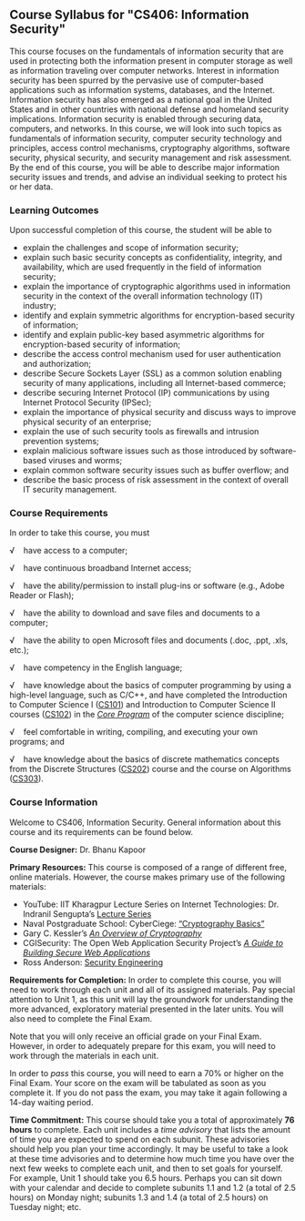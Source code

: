 Course Syllabus for "CS406: Information Security"
-------------------------------------------------

This course focuses on the fundamentals of information security that are
used in protecting both the information present in computer storage as
well as information traveling over computer networks. Interest in
information security has been spurred by the pervasive use of
computer-based applications such as information systems, databases, and
the Internet. Information security has also emerged as a national goal
in the United States and in other countries with national defense and
homeland security implications. Information security is enabled through
securing data, computers, and networks. In this course, we will look
into such topics as fundamentals of information security, computer
security technology and principles, access control mechanisms,
cryptography algorithms, software security, physical security, and
security management and risk assessment. By the end of this course, you
will be able to describe major information security issues and trends,
and advise an individual seeking to protect his or her data.

### Learning Outcomes

Upon successful completion of this course, the student will be able to

-   explain the challenges and scope of information security;
-   explain such basic security concepts as confidentiality, integrity,
    and availability, which are used frequently in the field of
    information security;
-   explain the importance of cryptographic algorithms used in
    information security in the context of the overall information
    technology (IT) industry;
-   identify and explain symmetric algorithms for encryption-based
    security of information;
-   identify and explain public-key based asymmetric algorithms for
    encryption-based security of information;
-   describe the access control mechanism used for user authentication
    and authorization;
-   describe Secure Sockets Layer (SSL) as a common solution enabling
    security of many applications, including all Internet-based
    commerce;
-   describe securing Internet Protocol (IP) communications by using
    Internet Protocol Security (IPSec);
-   explain the importance of physical security and discuss ways to
    improve physical security of an enterprise;
-   explain the use of such security tools as firewalls and intrusion
    prevention systems;
-   explain malicious software issues such as those introduced by
    software-based viruses and worms;
-   explain common software security issues such as buffer overflow; and
-   describe the basic process of risk assessment in the context of
    overall IT security management.

### Course Requirements

In order to take this course, you must  
  
 √    have access to a computer;  
  
 √    have continuous broadband Internet access;  
  
 √    have the ability/permission to install plug-ins or software (e.g.,
Adobe Reader or Flash);  
  
 √    have the ability to download and save files and documents to a
computer;  
  
 √    have the ability to open Microsoft files and documents (.doc,
.ppt, .xls, etc.);  
  
 √    have competency in the English language;  
  
 √    have knowledge about the basics of computer programming by using a
high-level language, such as C/C++, and have completed the Introduction
to Computer Science I ([CS101](http://www.saylor.org/courses/cs101/))
and Introduction to Computer Science II courses
([CS102](http://www.saylor.org/courses/cs102/)) in the [*Core
Program*](http://www.saylor.org/majors/computer-science/) of the
computer science discipline;  
  
 √    feel comfortable in writing, compiling, and executing your own
programs; and  
  
 √    have knowledge about the basics of discrete mathematics concepts
from the Discrete Structures
([CS202](http://www.saylor.org/courses/cs202/)) course and the course on
Algorithms ([CS303](http://www.saylor.org/courses/cs303/)).

### Course Information

Welcome to CS406, Information Security. General information about this
course and its requirements can be found below.  
  
 **Course Designer:** Dr. Bhanu Kapoor  
  
 **Primary Resources:** This course is composed of a range of different
free, online materials. However, the course makes primary use of the
following materials:  

-   YouTube: IIT Kharagpur Lecture Series on Internet Technologies: Dr.
    Indranil Sengupta’s [Lecture
    Series](http://www.youtube.com/watch?v=rA_ZmWPormM)
-   Naval Postgraduate School: CyberCiege: [“Cryptography
    Basics”](http://www.cisr.us/cyberciege/movies/07CIEGE.html)
-   Gary C. Kessler’s [*An Overview of
    Cryptography*](http://www.garykessler.net/library/crypto.html#pkc)
-   CGISecurity: The Open Web Application Security Project’s [*A Guide
    to Building Secure Web
    Applications*](http://www.cgisecurity.com/owasp/html/index.html)
-   Ross Anderson: [Security
    Engineering](http://www.cl.cam.ac.uk/~rja14/book.html)

**Requirements for Completion:** In order to complete this course, you
will need to work through each unit and all of its assigned materials.
Pay special attention to Unit 1, as this unit will lay the groundwork
for understanding the more advanced, exploratory material presented in
the later units. You will also need to complete the Final Exam.  
  
 Note that you will only receive an official grade on your Final Exam.
However, in order to adequately prepare for this exam, you will need to
work through the materials in each unit.  
  
 In order to *pass* this course, you will need to earn a 70% or higher
on the Final Exam. Your score on the exam will be tabulated as soon as
you complete it. If you do not pass the exam, you may take it again
following a 14-day waiting period.  
  
 **Time Commitment:** This course should take you a total of
approximately **76 hours** to complete. Each unit includes a *time
advisory* that lists the amount of time you are expected to spend on
each subunit. These advisories should help you plan your time
accordingly. It may be useful to take a look at these time advisories
and to determine how much time you have over the next few weeks to
complete each unit, and then to set goals for yourself. For example,
Unit 1 should take you 6.5 hours. Perhaps you can sit down with your
calendar and decide to complete subunits 1.1 and 1.2 (a total of 2.5
hours) on Monday night; subunits 1.3 and 1.4 (a total of 2.5 hours) on
Tuesday night; etc.  
  

